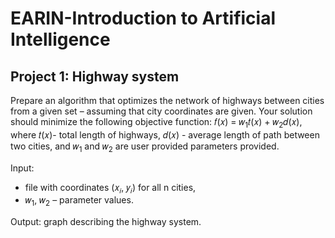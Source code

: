 # EARIN-Introduction to Artificial Intelligence
 
## Project 1: Highway system
Prepare an algorithm that optimizes the network of highways between cities from a given set – assuming that city coordinates are given. Your solution should minimize the following objective function: 𝑓(𝑥) = 𝑤<sub>1</sub>𝑡(𝑥) + 𝑤<sub>2</sub>𝑑(𝑥), where 𝑡(𝑥)- total length of highways, 𝑑(𝑥) - average length of path between two cities, and 𝑤<sub>1</sub> and 𝑤<sub>2</sub> are user provided parameters provided. 
 
Input:
- file with coordinates (𝑥<sub>𝑖</sub>, 𝑦<sub>𝑖</sub>) for all n cities,
- 𝑤<sub>1</sub>, 𝑤<sub>2</sub> – parameter values.

Output: graph describing the highway system.

